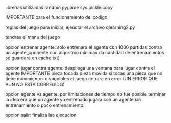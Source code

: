 librerias utilizadas 
random
pygame
sys
pickle
copy

IMPORTANTE para el funcionamiento del codigo

reglas del juego
para iniciar, ejeuctar el archivo qlearning2.py

tendras el menu del juego

opcion entrenar agente:
solo entrenara el agente con 1000 partidas contra un agente_oponente con algoritmo minimax 
(la cantidad de entrenamientos se guardara en cache.txt)

opcion jugar contra agente:
despliega una ventana para jugar contra el agente
IMPORTANTE pieza tocada pieza movida
si tocas una pieza que no tiene movimientos disponibles el juego entrara en error
(UN ERROR QUE AUN NO ESTA CORREGIDO)

opcion agente vs agente:
por limitaciones de tiempo no fue posible terminar
la idea era que un agente ya entrenado jugara con un agente sin entrenamiento o poco entrenamiento.


opcion salir:
finaliza laa ejecucion 
